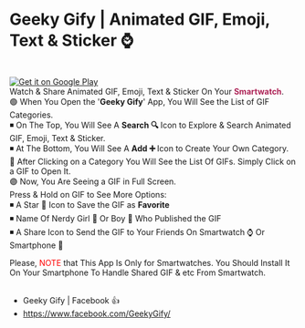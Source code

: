 # Geeky Gify | Animated GIF, Emoji, Text & Sticker ⌚ 
<br />
<a href='https://play.google.com/store/apps/details?id=net.geeksempire.geeky.gify&pcampaignid=MKT-Other-global-all-co-prtnr-py-PartBadge-Mar2515-1'><img alt='Get it on Google Play' src='https://play.google.com/intl/en_gb/badges/images/generic/en_badge_web_generic.png'/></a>
<br />
Watch & Share Animated GIF, Emoji, Text & Sticker On Your  <font color="#ad2356"><b>Smartwatch</b></font>.
<br />
🟢 When You Open the '<b>Geeky Gify</b>' App, You Will See the List of GIF Categories. <br />
◾ On The Top, You Will See A <b>Search 🔍 </b> Icon to Explore & Search Animated GIF, Emoji, Text & Sticker. <br />
◾ At The Bottom, You Will See A <b>Add ➕ </b> Icon to Create Your Own Category.<br />
🔵 After Clicking on a Category You Will See the List Of GIFs. Simply Click on a GIF to Open It.<br />
🟣 Now, You Are Seeing a GIF in Full Screen. <br />
Press & Hold on GIF to See More Options:<br />
◾ A Star 🌟 Icon to Save the GIF as <b>Favorite</b><br />
◾ Name Of Nerdy Girl 👧 Or Boy 👦 Who Published the GIF<br />
◾ A Share Icon to Send the GIF to Your Friends On Smartwatch ⌚ Or Smartphone 📱 <br />

Please, <font color="#ff0000">NOTE</font> that This App Is Only for Smartwatches. You Should Install It On Your Smartphone To Handle Shared GIF & etc From Smartwatch.<br />
<br />

* Geeky Gify | Facebook 👍 
* https://www.facebook.com/GeekyGify/ 
<br />
